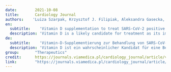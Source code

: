 ```yaml
---
date:        2021-10-08
title:       Cardiology Journal 
authors:    'Luiza Szarpak, Krzysztof J. Filipiak, Aleksandra Gasecka, Wladyslaw Gawel, Dorota Koziel, Milosz J. Jaguszewski, Jaroslaw Chmielewski, Anatolii Gozhenko, Karol Bielski, Pawel Wroblewski, Ivan Savytskyi, Lukasz Szarpak, Zubaid Rafique'
en:
  subtitle:    'Vitamin D supplementation to treat SARS-CoV-2 positive patients. Evidence from meta-analysis'
  description: 'Vitamin D is a likely candidate for treatment as its immune modulating characteristics have effects on coronavirus disease 2019 (COVID-19) patients. It was  sought herein, to summarize the studies published to date regarding the vitamin D supplementation to treat severe acute respiratory syndrome coronavirus 2 (SARS-CoV-2) positive patients.'
de: 
  subtitle:    'Vitamin-D-Supplementierung zur Behandlung von SARS-CoV-2-positiven Patienten. Beweise aus Meta-Analyse'
  description: 'Vitamin D ist ein wahrscheinlicher Kandidat für eine Behandlung, da seine immunmodulierenden Eigenschaften Auswirkungen auf Patienten mit der Coronavirus-Krankheit 2019 (COVID-19) haben. Es wurde versucht, die bisher veröffentlichten Studien über die Vitamin-D-Supplementierung zur Behandlung von Patienten mit schwerem akuten respiratorischen Syndrom und Coronavirus 2 (SARS-CoV-2) zusammenzufassen.'
group:       "Therapeutics"
credit:      https://journals.viamedica.pl/cardiology_journal/article/view/85559
link:        "https://journals.viamedica.pl/cardiology_journal/article/view/CJ.a2021.0122/64399"
---
```

<object data="{{ page.link }}" style='height:calc(100vh - 400px); width: 100%' type='application/pdf'></object>
